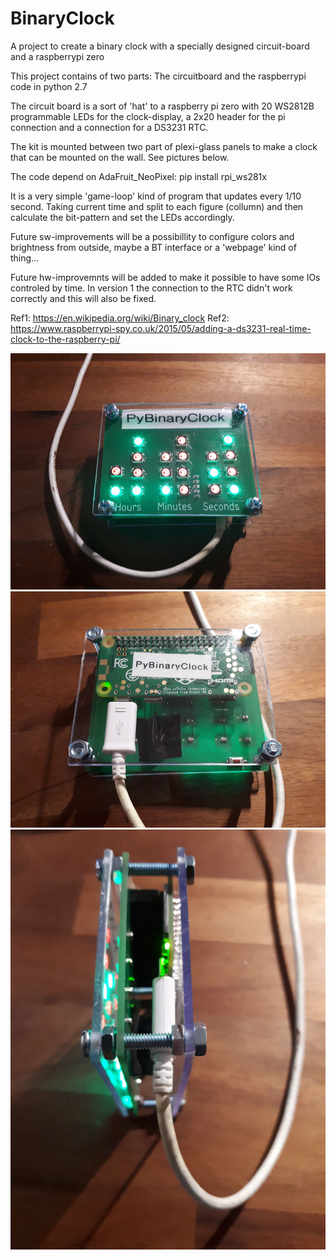 # BinaryClock
A project to create a binary clock with a specially designed circuit-board and a raspberrypi zero

This project contains of two parts:
The circuitboard and the raspberrypi code in python 2.7

The circuit board is a sort of 'hat' to a raspberry pi zero with 20 WS2812B programmable LEDs for the clock-display, a 2x20 header
for the pi connection and a connection for a DS3231 RTC.

The kit is mounted between two part of plexi-glass panels to make a clock that can be mounted on the wall. See pictures below.

The code depend on AdaFruit_NeoPixel:  pip install rpi_ws281x

It is a very simple 'game-loop' kind of program that updates every 1/10 second. Taking current time and  split to each figure (collumn) and then calculate  the bit-pattern and set the LEDs accordingly.

Future sw-improvements will be a possibillity to configure colors and brightness from outside, maybe a BT interface or a 'webpage' kind of thing...

Future hw-improvemnts will be added to make it possible to have some IOs controled by time. In version 1 the connection to the RTC didn't work correctly and this will also be fixed.

Ref1: https://en.wikipedia.org/wiki/Binary_clock
Ref2: https://www.raspberrypi-spy.co.uk/2015/05/adding-a-ds3231-real-time-clock-to-the-raspberry-pi/


<img src="https://github.com/teddycool/BinaryClock/blob/master/20190218_191029.jpg" alt="Front..."/>

<img src="https://github.com/teddycool/BinaryClock/blob/master/20190218_191040.jpg" alt="Rear..."/>

<img src="https://github.com/teddycool/BinaryClock/blob/master/20190218_191052.jpg" alt="Side..."/>

